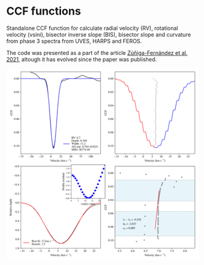 # CCF functions

Standalone CCF function for calculate radial velocity (RV), rotational velocity (vsini), bisector inverse slope (BIS), bisector slope and curvature from phase 3 spectra from UVES, HARPS and FEROS.

The code was presented as a part of the article [Zúñiga-Fernández et al. 2021](https://ui.adsabs.harvard.edu/abs/arXiv:2010.08575), altough it has evolved since the paper was published.




![CCF_functions](output_example-1.png)
